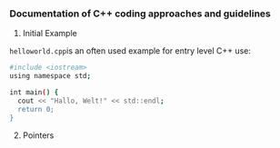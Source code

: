 ### Documentation of C++ coding approaches and guidelines

1. Initial Example

`helloworld.cpp`is an often used example for entry level C++ use:
```bash
#include <iostream>
using namespace std;

int main() {
  cout << "Hallo, Welt!" << std::endl;
  return 0;
}
```
2. Pointers